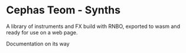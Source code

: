 # Cephas Teom - Synths
A library of instruments and FX build with RNBO, exported to wasm and ready for use on a web page.

Documentation on its way
